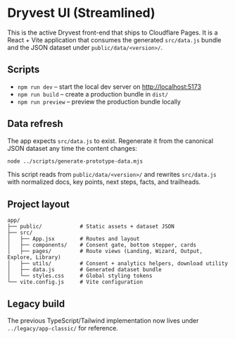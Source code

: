 # Dryvest UI (Streamlined)

This is the active Dryvest front-end that ships to Cloudflare Pages. It is a React + Vite application that consumes the generated `src/data.js` bundle and the JSON dataset under `public/data/<version>/`.

## Scripts

- `npm run dev` – start the local dev server on <http://localhost:5173>
- `npm run build` – create a production bundle in `dist/`
- `npm run preview` – preview the production bundle locally

## Data refresh

The app expects `src/data.js` to exist. Regenerate it from the canonical JSON dataset any time the content changes:

```bash
node ../scripts/generate-prototype-data.mjs
```

This script reads from `public/data/<version>/` and rewrites `src/data.js` with normalized docs, key points, next steps, facts, and trailheads.

## Project layout

```
app/
├── public/            # Static assets + dataset JSON
├── src/
│   ├── App.jsx        # Routes and layout
│   ├── components/    # Consent gate, bottom stepper, cards
│   ├── pages/         # Route views (Landing, Wizard, Output, Explore, Library)
│   ├── utils/         # Consent + analytics helpers, download utility
│   ├── data.js        # Generated dataset bundle
│   └── styles.css     # Global styling tokens
└── vite.config.js     # Vite configuration
```

## Legacy build

The previous TypeScript/Tailwind implementation now lives under `../legacy/app-classic/` for reference.
